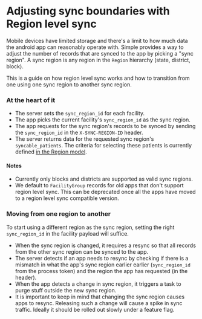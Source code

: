 # Adjusting sync boundaries with Region level sync

Mobile devices have limited storage and there's a limit to how much data the android app can reasonably operate with.
Simple provides a way to adjust the number of records that are synced to the app by picking a "sync region". 
A sync region is any region in the `Region` hierarchy (state, district, block).

This is a guide on how region level sync works and how to transition from one using one sync region to another sync region.

### At the heart of it
- The server sets the `sync_region_id` for each facility.
- The app picks the current facility's `sync_region_id` as the sync region.
- The app requests for the sync region's records to be synced by sending the `sync_region_id` in the `X-SYNC-REGION-ID` header.
- The server returns data for the requested sync region's `syncable_patients`.
  The criteria for selecting these patients is currently defined [in the Region model](https://github.com/simpledotorg/simple-server/blob/5a6416760e016a2ba2d12f46e46135d11927497c/app/models/region.rb#L130).

#### Notes
- Currently only blocks and districts are supported as valid sync regions.
- We default to `FacilityGroup` records for old apps that don't support region level sync. This can be deprecated once all the apps have moved to
a region level sync compatible version.

### Moving from one region to another

To start using a different region as the sync region, setting the right `sync_region_id` in the facility payload will suffice.

- When the sync region is changed, it requires a resync so that all records from the other sync region can be synced to the app.
- The server detects if an app needs to resync by checking if there is a mismatch in what the app's sync region earlier earlier (`sync_region_id` from the process token)
  and the region the app has requested (in the header).
- When the app detects a change in sync region, it triggers a task to purge stuff outside the new sync region.
- It is important to keep in mind that changing the sync region causes apps to resync.
  Releasing such a change will cause a spike in sync traffic. Ideally it should be rolled out slowly under a feature flag.
